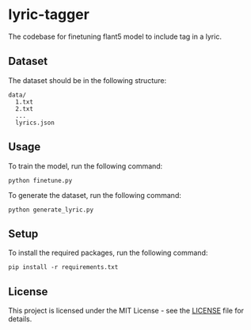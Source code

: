 # lyric-tagger
The codebase for finetuning flant5 model to include tag in a lyric.

## Dataset

The dataset should be in the following structure:

```
data/
  1.txt
  2.txt
  ...
  lyrics.json
```

## Usage

To train the model, run the following command:

```
python finetune.py
```

To generate the dataset, run the following command:

```
python generate_lyric.py
```

## Setup

To install the required packages, run the following command:

```
pip install -r requirements.txt
```

## License

This project is licensed under the MIT License - see the [LICENSE](LICENSE) file for details.
